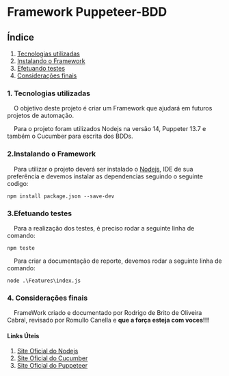 # Framework Puppeteer-BDD

## Índice

<ol>
  <li><a href="#Tecnologias">Tecnologias utilizadas</a></li>
  <li><a href="#Config">Instalando o Framework</a></li>
  <li><a href="#Testes">Efetuando testes</a></li>
  <li><a href="#final">Considerações finais</a>
 
</ol> 


### <a name="Tecnologias">1. Tecnologias utilizadas</a> 

&nbsp;&nbsp;&nbsp;&nbsp;O objetivo deste projeto é criar um Framework que ajudará em futuros projetos de automação.

&nbsp;&nbsp;&nbsp;&nbsp;Para o projeto foram utilizados Nodejs na versão 14, 
Puppeter  13.7 e também o Cucumber para escrita dos BDDs.

### <a name="Config">2.Instalando o Framework</a>  

&nbsp;&nbsp;&nbsp;&nbsp;Para utilizar o projeto deverá ser instalado o <a href="https://nodejs.org/en/">Nodejs</a>, IDE de sua preferência e devemos instalar as dependencias seguindo o seguinte codigo:

```shell script
npm install package.json --save-dev
```

### <a name="Testes">3.Efetuando testes</a>  

&nbsp;&nbsp;&nbsp;&nbsp;Para a realização dos testes, é preciso rodar a seguinte linha de comando:

```shell script
npm teste
```

&nbsp;&nbsp;&nbsp;&nbsp;Para criar a documentação de reporte, devemos rodar a seguinte linha de comando:

```shell script
node .\Features\index.js
```

### <a name="final">4. Considerações finais</a>

&nbsp;&nbsp;&nbsp;&nbsp;FrameWork criado e documentado por Rodrigo de Brito de Oliveira Cabral, revisado por Romullo Canella
e <b>que a força esteja com voces!!!</b>

#### Links Úteis
<ol>
  <li><a href="https://nodejs.org/en/">Site Oficial do Nodejs</a></li>
  <li><a href="https://cucumber.io/">Site Oficial do Cucumber</a></li>
  <li><a href="https://pptr.dev/">Site Oficial do Puppeteer</a></li>
</ol> 